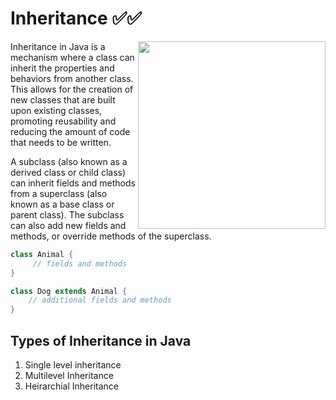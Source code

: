 

# Inheritance ✅✅

<img align="right" width="300px" height="300px" src="https://seleniumautomationtester.files.wordpress.com/2017/03/inheritance-1.gif?w=364">

   Inheritance in Java is a mechanism where a class can inherit the properties and behaviors from another class. 
   This allows for the creation of new classes that are built upon existing classes, promoting reusability and 
   reducing the amount of code that needs to be written.

   A subclass (also known as a derived class or child class) can inherit fields and methods from a superclass
   (also known as a base class or parent class). The subclass can also add new fields and methods, or override 
   methods of the superclass.


  ```java
  class Animal {
       // fields and methods
  }

  class Dog extends Animal {
      // additional fields and methods
  }    
  ```

## Types of Inheritance in Java
1. Single level inheritance
2. Multilevel Inheritance
3. Heirarchial Inheritance
